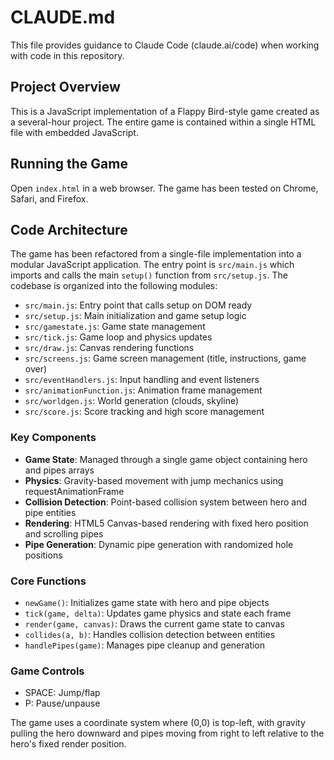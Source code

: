 # CLAUDE.md

This file provides guidance to Claude Code (claude.ai/code) when working with code in this repository.

## Project Overview

This is a JavaScript implementation of a Flappy Bird-style game created as a several-hour project. The entire game is contained within a single HTML file with embedded JavaScript.

## Running the Game

Open `index.html` in a web browser. The game has been tested on Chrome, Safari, and Firefox.

## Code Architecture

The game has been refactored from a single-file implementation into a modular JavaScript application. The entry point is `src/main.js` which imports and calls the main `setup()` function from `src/setup.js`. The codebase is organized into the following modules:

- `src/main.js`: Entry point that calls setup on DOM ready
- `src/setup.js`: Main initialization and game setup logic
- `src/gamestate.js`: Game state management
- `src/tick.js`: Game loop and physics updates
- `src/draw.js`: Canvas rendering functions
- `src/screens.js`: Game screen management (title, instructions, game over)
- `src/eventHandlers.js`: Input handling and event listeners
- `src/animationFunction.js`: Animation frame management
- `src/worldgen.js`: World generation (clouds, skyline)
- `src/score.js`: Score tracking and high score management

### Key Components

- **Game State**: Managed through a single game object containing hero and pipes arrays
- **Physics**: Gravity-based movement with jump mechanics using requestAnimationFrame
- **Collision Detection**: Point-based collision system between hero and pipe entities
- **Rendering**: HTML5 Canvas-based rendering with fixed hero position and scrolling pipes
- **Pipe Generation**: Dynamic pipe generation with randomized hole positions

### Core Functions

- `newGame()`: Initializes game state with hero and pipe objects
- `tick(game, delta)`: Updates game physics and state each frame
- `render(game, canvas)`: Draws the current game state to canvas
- `collides(a, b)`: Handles collision detection between entities
- `handlePipes(game)`: Manages pipe cleanup and generation

### Game Controls

- SPACE: Jump/flap
- P: Pause/unpause

The game uses a coordinate system where (0,0) is top-left, with gravity pulling the hero downward and pipes moving from right to left relative to the hero's fixed render position.

